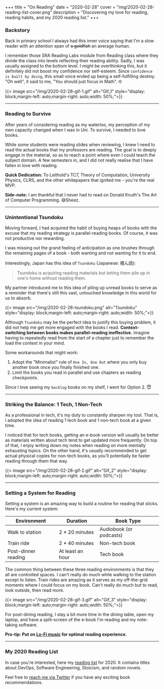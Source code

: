 +++
title = "On Reading"
date = "2020-02-28"
cover = "img/2020-02-28-reading-list-cover.png"
description = "Discovering my love for reading, reading habits, and my 2020 reading list."
+++

### Backstory

Back in primary school I always had this inner voice saying that I'm a slow reader with an attention span of ~~a goldfish~~ an average human.

I remember those SRA Reading Labs module from Reading class where they divide the class into levels reflecting their reading ability. Sadly, I was usually assigned to the bottom level. I might be overthinking this, but it definitely did not boost my confidence nor self-esteem. Since `confidence is built by doing`, this small voice ended up being a self-fulfilling destiny. "Oh well", it said to me, "You should just focus in Math". 🤓

{{< image
src="/img/2020-02-28-gif-1.gif"
alt="Gif_1"
style="display: block;margin-left: auto;margin-right: auto;width: 50%;">}}

---

### Reading to Survive

After years of considering reading as my waterloo, my perception of my own capacity changed when I was in Uni. To survive, I needed to love books.

While some students were reading slides when reviewing, I knew I need to read the actual books that my professors are reading. The goal is to deeply engage in the material, so as to reach a point where even I could teach the subject domain. A few semesters in, and I did not really realise that I have fallen in love with reading.

**Quick Dedication:** To Leithold's TC7, Theory of Computation, University Physics, CLRS, and the other whitepapers that ignited me - you're the real MVP.

**Side-note:** I am thankful that I never had to read on Donald Knuth's The Art of Computer Programming. 😅Sheez.

---

### Unintentional Tsundoku

Moving forward, I had acquired the habit of buying heaps of books with the excuse that my reading strategy is parallel-reading books. Of course, it was not productive nor rewarding.

I was missing out the grand feeling of anticipation as one brushes through the remaining pages of a book - both wanting and not wanting for it to end.

Interestingly, Japan has this idea of `Tsundoku` (Japanese: 積ん読):

> Tsundoku is acquiring reading materials but letting them pile up in one's home without reading them.

My partner introduced me to this idea of piling up unread books to serve as a reminder that there's still this vast, untouched knowledge in this world for us to absorb.

{{< image
src="/img/2020-02-28-tsundoku.png"
alt="Tsundoku"
style="display: block;margin-left: auto;margin-right: auto;width: 50%;">}}

Although `Tsundoku` may be the perfect idea to justify this buying problem, it did not help me get more engaged with the books I read. **Context-switching between books makes parallel-reading ineffective.** Imagine having to repeatedly read from the start of a chapter just to remember the load the context in your mind.

Some workarounds that might work:

1. Adopt the "Minimalist" rule of `One In, One Out` where you only buy another book once you finally finished one.
2. Limit the books you read in parallel and use chapters as reading checkpoints.

Since I love seeing my `backlog` books on my shelf, I went for Option 2. 😇

---

### Striking the Balance: 1 Tech, 1 Non-Tech

As a professional in tech, it's my duty to constantly sharpen my tool. That is, I adopted the idea of reading 1 tech book and 1 non-tech book at a given time.

I noticed that for tech books, getting an e-book version will usually be better as materials written about tech tend to get updated more frequently. On top of that, I enjoy writing down my notes when reading on more mentally exhausting topics. On the other hand, it's usually recommended to get actual physical copies for non-tech books, as you'll potentially be faster reading through them that way.

{{< image
src="/img/2020-02-28-gif-2.gif"
alt="Gif_2"
style="display: block;margin-left: auto;margin-right: auto;width: 50%;">}}

---

### Setting a System for Reading

Setting a system is an amazing way to build a routine for reading that sticks. Here's my current system:

| Environment         | Duration         | Book Type               |
| ------------------- | ---------------- | ----------------------- |
| Walk to station     | 2 \* 20 minutes  | Audiobook (or podcasts) |
| Train ride          | 2 \* 40 minutes  | Non-tech book           |
| Post-dinner reading | At least an hour | Tech book               |

The common thing between these three reading environments is that they all are controlled spaces. I can't really do much while walking to the station except to listen. Train rides are amazing as it serves as my off-the-grid moments where I could focus on my book. Can't really do much but to read, look outside, then read more.

{{< image
src="/img/2020-02-28-gif-3.gif"
alt="Gif_3"
style="display: block;margin-left: auto;margin-right: auto;width: 50%;">}}

For post-dining reading, I stay a bit more time in the dining table, open my laptop, and have a split-screen of the e-book I'm reading and my note-taking software.

**Pro-tip: Put on [Lo-Fi music](https://open.spotify.com/show/7MctELagHSo5Fnvwh7aCfM?si=e3mPI1I2QfKubLvNDjyWdg) for optimal reading experience.**

---

### My 2020 Reading List

In case you're interested, here my [reading list](/reading_list) for 2020. It contains titles about DevOps, Software Engineering, Stoicism, and random novels.

Feel free to [reach me via Twitter](https://twitter.com/TopherVizcarra) if you have any exciting book recommendations.
